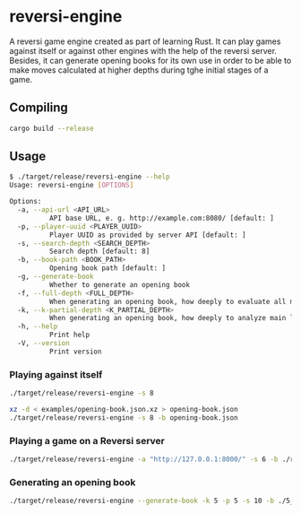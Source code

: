 # reversi-engine
A reversi game engine created as part of learning Rust. It can play games
against itself or against other engines with the help of the reversi server.
Besides, it can generate opening books for its own use in order to be able
to make moves calculated at higher depths during tghe initial stages of a game.

## Compiling

```bash
cargo build --release
```

## Usage

```bash
$ ./target/release/reversi-engine --help
Usage: reversi-engine [OPTIONS]

Options:
  -a, --api-url <API_URL>
          API base URL, e. g. http://example.com:8080/ [default: ]
  -p, --player-uuid <PLAYER_UUID>
          Player UUID as provided by server API [default: ]
  -s, --search-depth <SEARCH_DEPTH>
          Search depth [default: 8]
  -b, --book-path <BOOK_PATH>
          Opening book path [default: ]
  -g, --generate-book
          Whether to generate an opening book
  -f, --full-depth <FULL_DEPTH>
          When generating an opening book, how deeply to evaluate all moves [default: 5]
  -k, --k-partial-depth <K_PARTIAL_DEPTH>
          When generating an opening book, how deeply to analyze main lines [default: 7]
  -h, --help
          Print help
  -V, --version
          Print version
```

### Playing against itself

```bash
./target/release/reversi-engine -s 8

xz -d < examples/opening-book.json.xz > opening-book.json
./target/release/reversi-engine -s 8 -b opening-book.json
```

### Playing a game on a Reversi server
```bash
./target/release/reversi-engine -a "http://127.0.0.1:8000/" -s 6 -b ./reversi-book.json -p "<player uuid>"
```

### Generating an opening book
```bash
./target/release/reversi-engine --generate-book -k 5 -p 5 -s 10 -b ./5_10.json
```
